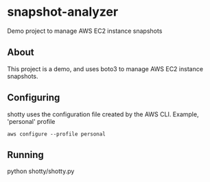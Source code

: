 # snapshot-analyzer
Demo project to manage AWS EC2 instance snapshots

## About

This project is a demo, and uses boto3 to manage AWS EC2 instance snapshots.

## Configuring

shotty uses the configuration file created by the AWS CLI. Example, 'personal' profile

`aws configure --profile personal`

## Running
python shotty/shotty.py
